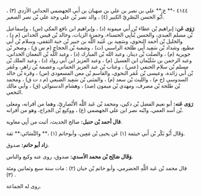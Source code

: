 ٤١٤٤ -** ع:** علي بن نصر بن علي بن صهبان بن أَبي الجهضمي الحداني الأزدي (٣) ، أَبُو الحسن البَصْرِيّ الكبير (٤) ، والد نصر بْن علي وجد علي بْن نصر الصغير.

**رَوَى عَن:** إبراهيم بْن عطاء بْن أَبي ميمونة (د) ، وإبراهيم ابن نافع المكي (س) ، وإسماعيل بْن مسلم العبدي، والحسن بْنأَبِي الحسناء، وحمزة الزيات، وخالد بْن قيس الحداني (م د) ، والخليل بْن أحمد النحوي، وسَعِيد بن عُبَيد اللَّه بن جبير بْن حية الثقفي، وسلام بْن أَبي مطيع، وشداد بْن سَعِيد أَبِي طلحة الراسبي (ت) ، وشعبة بْن الحجاج (م س ق) ، وصخر بْن جويرية (م) ، والصلت بْن دينار، وعبد الله بْن المبارك (د) ، وعبد اللَّه بْن النعمان الحداني، وعبد الرحمن بن سُلَيْمان ابن الغسيل (م) ، وعبد العزيز ابن أَبي رواد (د) ، وعبد الملك بْن مسلم بْن سلام الحنفي (عس) ، وعتاب بْن عبد العزيز الحماني، وعصمة بْن زاهر، وعُمَر بْن أَبي زائدة، وعيسى بْن عُمَر النحوي، والقاسم بْن معن المسعودي (س) ، وقرة بْن خالد السدوسي (خ م) ، والليث بْن سعد (م) ، والمثنى بْن سَعِيد الضبعي (م د ت ق) ، ومحمد بْن طلحة بْن مصرف، ومهدي بْن ميمون (صد) ، وهشام الدستوائي (ق) ، وأبي مالك النخعي.

**رَوَى عَنه:** أبو نعيم الفضل بْن دكين، ومحمد بْن عَبد اللَّه الأَنْصارِيّ، وهما من أقرانه، ومعلى بْن أسد العمي، وابْنه نصر ابن علي الجهضمي (ع) ، ووكيع بْن الجراح، وهو من أقرانه.

**قال أحمد بْن حنبل:** صالح الحديث، أثبت من أَبِي معاوية.

وَقَال أَبُو بَكْر بْن أَبي خيثمة (١) عَن يحيى بْن مَعِين، وأبوحاتم (١) ،** والنَّسَائي:** ثقة.

**زاد أبو حاتم:** صدوق.

**وَقَال صَالِح بْن محمد الأسدي:** صدوق، روى عنه وكيع والناس.

قال محمد بْن عَبد اللَّهِ الحضرمي، وأبو حاتم بْن حبان (٢) : مات سنة سبع وثمانين ومئة (٣) .

روى له الجماعة.